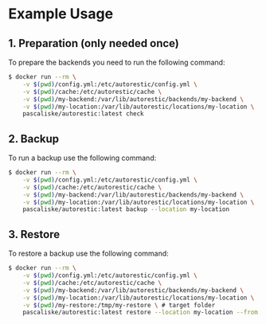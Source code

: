 # Example Usage

## 1. Preparation (only needed once)

To prepare the backends you need to run the following command:

```bash
$ docker run --rm \
    -v $(pwd)/config.yml:/etc/autorestic/config.yml \
    -v $(pwd)/cache:/etc/autorestic/cache \
    -v $(pwd)/my-backend:/var/lib/autorestic/backends/my-backend \
    -v $(pwd)/my-location:/var/lib/autorestic/locations/my-location \
    pascaliske/autorestic:latest check
```

## 2. Backup

To run a backup use the following command:

```bash
$ docker run --rm \
    -v $(pwd)/config.yml:/etc/autorestic/config.yml \
    -v $(pwd)/cache:/etc/autorestic/cache \
    -v $(pwd)/my-backend:/var/lib/autorestic/backends/my-backend \
    -v $(pwd)/my-location:/var/lib/autorestic/locations/my-location \
    pascaliske/autorestic:latest backup --location my-location
```

## 3. Restore

To restore a backup use the following command:

```bash
$ docker run --rm \
    -v $(pwd)/config.yml:/etc/autorestic/config.yml \
    -v $(pwd)/cache:/etc/autorestic/cache \
    -v $(pwd)/my-backend:/var/lib/autorestic/backends/my-backend \
    -v $(pwd)/my-location:/var/lib/autorestic/locations/my-location \
    -v $(pwd)/my-restore:/tmp/my-restore \ # target folder
    pascaliske/autorestic:latest restore --location my-location --from my-backend --to /tmp/my-restore
```
